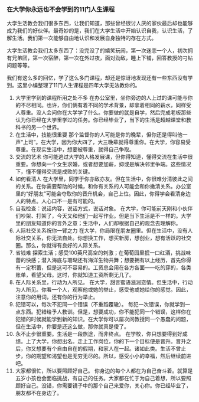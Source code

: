### 在大学你永远也不会学到的11门人生课程
大学生活教会我们很多东西，让我们知道，那些曾经很讨人厌的家伙最后却也能够成为我们的好伙伴。最奇妙的是，我们在大学生活中开始认识自我，认识生活，了解生活。我们第一次能够自由地认识和发展自身独特的存在方式。

大学生活教会我们太多东西了：没完没了的嬉笑玩闹，第一次迷恋一个人，初次拥有兄弟团，第一次宿醉，第一次在外过夜，面对劲敌，睡上下铺，回答教授的刁钻问题等等。

我们有这么多的回忆，学了这么多门课程，却还是惊讶地发现还有一些东西没有学到。这里小编整理了11门人生课程是四年大学无法教你的。
1. 大学里学到的课程所用之处不多
    在办公室里，坐你旁边的人上过的课可能与你的不尽相同。也许，你们俩有着不同的学术背景，却拿着相同的薪水，同样受人尊重。没人会问你在大学学了什么。你要做的就是自学，然后完成老板那些认为你已经在大学里学过的任务。你已经毕业了，当下的生活是超越课堂和教科书的另一个世界。
2. 在生活中，技能很重要
    那个监督你的人可能是你的晚辈，但你还是得叫他一声“上司”。在大学，因为你大四了，大三晚辈就得尊重你。在大学，你容易受尊重。在现实生活中，想要被尊重，就得自己争取。
3. 交流的艺术
    你可能逃过大学的人格发展课，但你得知道，懂得交流在生活中很重要。你想向一个女生求婚，或者想要加薪，抑或是解决邻里争端。这些情况下，懂不懂得交流是成败的关键。
4. 如何看清人
    在大学里，同学于你亦敌亦友。但在生活中，你很难分清彼此之间的关系。在你需要帮助的时候，和你有关系的人可能会和你撇清关系。办公室里的“好朋友”可能会夺取你的晋升机会，自己上位。因此，你得学会看清身边人的特点。人心口不一是有可能的。
5. 自我检查：说话内容，说话方式，说话对象。
    在大学，你可能前天刚和小伙伴们吵架、打架了，今天又和他们一起写作业。但是当下生活是不一样的。大学里的朋友知道你的言外之意；生活中，人们却根据自己的观念去理解你。
6. 人际社交关系祝你一臂之力
    在大学，你局限在朋友圈里。但在生活中，没有人际社交关系，你无法自处。你想换工作，想买新房，想创业，想有活跃的社交圈。那么，你就得有良好的人际关系。
7. 省钱难
    探索生活；感受100英尺高空的刺激；在葡萄园里抿一口红酒，挑战味蕾的快感；潜入海底与珊瑚还有海洋生物共舞；想要拥有以上经历，首先你得有一定积蓄，但是这可不容易的。工资总会用在各方各面——吃的穿的，各类账单，看望父母。这时，你就知道工资所剩无几了。
8. 在人际关系里，行动为人所见。
    在大学，甜言蜜语滋润恋情。但生活中，行动为人所见。你看一个人，观察他或她的举止，感受他或她给你的感觉。因此，注意你的用词，还有你的行为举止。
9. 犯错可以，每次不犯同一个错误（不重蹈覆辙）。
    每犯一次错误，你就学到一点东西。犯错给予人教训。但是，想要成功，你不能犯同一个错误，这样你在犯错的时候就能学到新的知识。在大学你可以屡次问教授同一个愚蠢的问题，但在生活中，你要是还这么做，那你就真是傻了。
10. 永不止步很重要。生活是一段旅途，而非终点。
    在学校，你只想要得到好成绩。上了大学，你想出名。走上工作岗位，你的下一个目标便是晋升。晋升之后，你又想要有个自由自在的假期，和家人在一起。诸如此类。生活不曾止步，你的期望和渴望也是无穷无尽的。所以，感受小小的幸福，然后继续前进吧。
11. 大家都很忙，所以要照顾好自己。
    你身边的每个人都在为自己奋斗着。就算是五岁小孩也会面临挑战，有自己的任务。大家都在忙于为自己着想，所以要照顾好自己。没错，你需要镜子中的那个自己来爱你，关心你。你已经毕业了，朋友都不在身边了。
